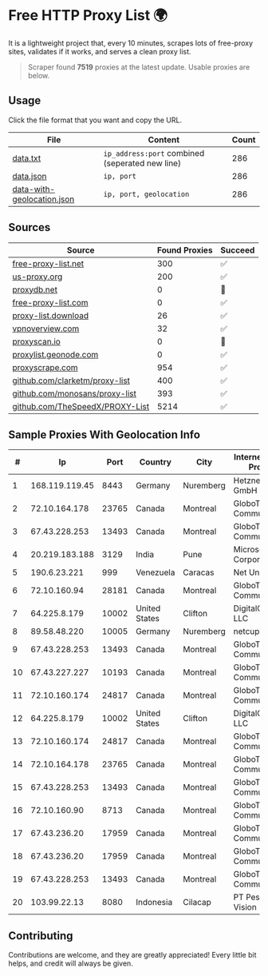 
# Free HTTP Proxy List 🌍

It is a lightweight project that, every 10 minutes, scrapes lots of free-proxy sites, validates if it works, and serves a clean proxy list.


> Scraper found **7519** proxies at the latest update. Usable proxies are below.

## Usage

Click the file format that you want and copy the URL.


|File|Content|Count|
|----|-------|-----|
|[data.txt](https://raw.githubusercontent.com/themiralay/Proxy-List-World/master/data.txt)|`ip_address:port` combined (seperated new line)|286|
|[data.json](https://raw.githubusercontent.com/themiralay/Proxy-List-World/master/data.json)|`ip, port`|286|
|[data-with-geolocation.json](https://raw.githubusercontent.com/themiralay/Proxy-List-World/master/data-with-geolocation.json)|`ip, port, geolocation`|286|

## Sources

|Source|Found Proxies|Succeed|
|------|-------------|-------|
|[free-proxy-list.net](https://free-proxy-list.net)|300|✅|
|[us-proxy.org](https://www.us-proxy.org)|200|✅|
|[proxydb.net](http://proxydb.net)|0|🚫|
|[free-proxy-list.com](https://free-proxy-list.com/?page=&port=&type%5B%5D=http&type%5B%5D=https&up_time=0&search=Search)|0|✅|
|[proxy-list.download](https://www.proxy-list.download/HTTP)|26|✅|
|[vpnoverview.com](https://vpnoverview.com/privacy/anonymous-browsing/free-proxy-servers)|32|✅|
|[proxyscan.io](https://www.proxyscan.io)|0|🚫|
|[proxylist.geonode.com](https://proxylist.geonode.com/api/proxy-list?limit=300&page=1&sort_by=lastChecked&sort_type=desc&protocols=http,https)|0|✅|
|[proxyscrape.com](https://api.proxyscrape.com/v2/?request=displayproxies&protocol=http&timeout=10000&country=all&ssl=all&anonymity=all)|954|✅|
|[github.com/clarketm/proxy-list](https://raw.githubusercontent.com/clarketm/proxy-list/master/proxy-list-raw.txt)|400|✅|
|[github.com/monosans/proxy-list](https://raw.githubusercontent.com/monosans/proxy-list/main/proxies/http.txt)|393|✅|
|[github.com/TheSpeedX/PROXY-List](https://raw.githubusercontent.com/TheSpeedX/PROXY-List/master/http.txt)|5214|✅|


## Sample Proxies With Geolocation Info

|#|Ip|Port|Country|City|Internet Service Provider|
|-|--|----|-------|----|-------------------------|
|1|168.119.119.45|8443|Germany|Nuremberg|Hetzner Online GmbH|
|2|72.10.164.178|23765|Canada|Montreal|GloboTech Communications|
|3|67.43.228.253|13493|Canada|Montreal|GloboTech Communications|
|4|20.219.183.188|3129|India|Pune|Microsoft Corporation|
|5|190.6.23.221|999|Venezuela|Caracas|Net Uno|
|6|72.10.160.94|28181|Canada|Montreal|GloboTech Communications|
|7|64.225.8.179|10002|United States|Clifton|DigitalOcean, LLC|
|8|89.58.48.220|10005|Germany|Nuremberg|netcup GmbH|
|9|67.43.228.253|13493|Canada|Montreal|GloboTech Communications|
|10|67.43.227.227|10193|Canada|Montreal|GloboTech Communications|
|11|72.10.160.174|24817|Canada|Montreal|GloboTech Communications|
|12|64.225.8.179|10002|United States|Clifton|DigitalOcean, LLC|
|13|72.10.160.174|24817|Canada|Montreal|GloboTech Communications|
|14|72.10.164.178|23765|Canada|Montreal|GloboTech Communications|
|15|67.43.228.253|13493|Canada|Montreal|GloboTech Communications|
|16|72.10.160.90|8713|Canada|Montreal|GloboTech Communications|
|17|67.43.236.20|17959|Canada|Montreal|GloboTech Communications|
|18|67.43.236.20|17959|Canada|Montreal|GloboTech Communications|
|19|67.43.228.253|13493|Canada|Montreal|GloboTech Communications|
|20|103.99.22.13|8080|Indonesia|Cilacap|PT Pesona Nusa Vision|



## Contributing

Contributions are welcome, and they are greatly appreciated! Every
little bit helps, and credit will always be given.

